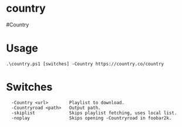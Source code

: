 # country
#Country

# Usage

    .\country.ps1 [switches] -Country https://country.co/country

# Switches
```
  -Country <url>        Playlist to download.
  -Countryroad <path>   Output path.
  -skiplist             Skips playlist fetching, uses local list.
  -noplay               Skips opening -Countryroad in foobar2k.
```